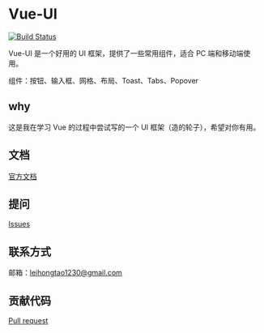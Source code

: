 # Vue-UI

[![Build Status](https://travis-ci.org/Ieeebruce/VUE-wheels.svg?branch=master)](https://travis-ci.org/Ieeebruce/VUE-wheels)

Vue-UI 是一个好用的 UI 框架，提供了一些常用组件，适合 PC 端和移动端使用。

组件：按钮、输入框、网格、布局、Toast、Tabs、Popover

## why 

这是我在学习 Vue 的过程中尝试写的一个 UI 框架（造的轮子），希望对你有用。

## 文档
[官方文档](https://ieeebruce.github.io/VUE-Wheels/)
## 提问
[Issues](https://github.com/ieeebruce/VUE-Wheels/issues)
## 联系方式
邮箱：leihongtao1230@gmail.com
## 贡献代码
[Pull request](https://github.com/ieeebruce/VUE-Wheels/pulls)